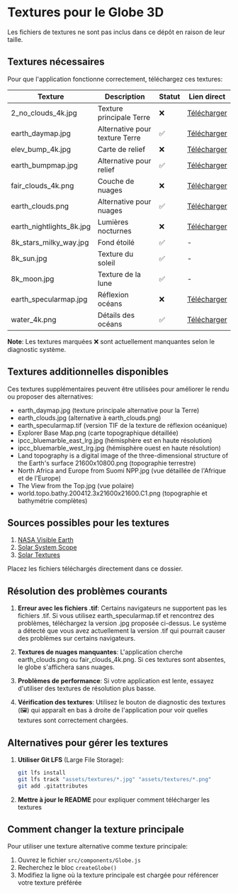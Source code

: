 # Textures pour le Globe 3D

Les fichiers de textures ne sont pas inclus dans ce dépôt en raison de leur taille.

## Textures nécessaires

Pour que l'application fonctionne correctement, téléchargez ces textures:

| Texture | Description | Statut | Lien direct |
|---------|-------------|--------|-------------|
| 2_no_clouds_4k.jpg | Texture principale Terre | ❌ | [Télécharger](https://raw.githubusercontent.com/turban/webgl-earth/master/images/2_no_clouds_4k.jpg) |
| earth_daymap.jpg | Alternative pour texture Terre | ✅ | [Télécharger](https://eoimages.gsfc.nasa.gov/images/imagerecords/73000/73909/world.topo.bathy.200412.3x5400x2700.jpg) |
| elev_bump_4k.jpg | Carte de relief | ❌ | [Télécharger](https://raw.githubusercontent.com/turban/webgl-earth/master/images/elev_bump_4k.jpg) |
| earth_bumpmap.jpg | Alternative pour relief | ✅ | [Télécharger](https://raw.githubusercontent.com/chrisrzhou/react-globe/main/textures/bump.jpg) |
| fair_clouds_4k.png | Couche de nuages | ❌ | [Télécharger](https://raw.githubusercontent.com/turban/webgl-earth/master/images/fair_clouds_4k.png) |
| earth_clouds.png | Alternative pour nuages | ✅ | [Télécharger](https://raw.githubusercontent.com/chrisrzhou/react-globe/main/textures/clouds.png) |
| earth_nightlights_8k.jpg | Lumières nocturnes | ❌ | [Télécharger](https://raw.githubusercontent.com/chrisrzhou/react-globe/main/textures/night.jpg) |
| 8k_stars_milky_way.jpg | Fond étoilé | ✅ | - |
| 8k_sun.jpg | Texture du soleil | ✅ | - |
| 8k_moon.jpg | Texture de la lune | ✅ | - |
| earth_specularmap.jpg | Réflexion océans | ❌ | [Télécharger](https://eoimages.gsfc.nasa.gov/images/imagerecords/57000/57752/earth_ocean_3600x1800.jpg) |
| water_4k.png | Détails des océans | ✅ | [Télécharger](https://raw.githubusercontent.com/turban/webgl-earth/master/images/water_4k.png) |

**Note**: Les textures marquées ❌ sont actuellement manquantes selon le diagnostic système.

## Textures additionnelles disponibles

Ces textures supplémentaires peuvent être utilisées pour améliorer le rendu ou proposer des alternatives:

- earth_daymap.jpg (texture principale alternative pour la Terre)
- earth_clouds.jpg (alternative à earth_clouds.png)
- earth_specularmap.tif (version TIF de la texture de réflexion océanique)
- Explorer Base Map.png (carte topographique détaillée)
- ipcc_bluemarble_east_lrg.jpg (hémisphère est en haute résolution)
- ipcc_bluemarble_west_lrg.jpg (hémisphère ouest en haute résolution)
- Land topography is a digital image of the three-dimensional structure of the Earth's surface 21600x10800.png (topographie terrestre)
- North Africa and Europe from Suomi NPP.jpg (vue détaillée de l'Afrique et de l'Europe)
- The View from the Top.jpg (vue polaire)
- world.topo.bathy.200412.3x21600x21600.C1.png (topographie et bathymétrie complètes)

## Sources possibles pour les textures

1. [NASA Visible Earth](https://visibleearth.nasa.gov/collection/1484/blue-marble)
2. [Solar System Scope](https://www.solarsystemscope.com/textures/)
3. [Solar Textures](https://www.solartextures.com/free-textures.html)

Placez les fichiers téléchargés directement dans ce dossier.

## Résolution des problèmes courants

1. **Erreur avec les fichiers .tif**: Certains navigateurs ne supportent pas les fichiers .tif. Si vous utilisez earth_specularmap.tif et rencontrez des problèmes, téléchargez la version .jpg proposée ci-dessus. Le système a détecté que vous avez actuellement la version .tif qui pourrait causer des problèmes sur certains navigateurs.

2. **Textures de nuages manquantes**: L'application cherche earth_clouds.png ou fair_clouds_4k.png. Si ces textures sont absentes, le globe s'affichera sans nuages.

3. **Problèmes de performance**: Si votre application est lente, essayez d'utiliser des textures de résolution plus basse.

4. **Vérification des textures**: Utilisez le bouton de diagnostic des textures (🖼️) qui apparaît en bas à droite de l'application pour voir quelles textures sont correctement chargées.

## Alternatives pour gérer les textures

1. **Utiliser Git LFS** (Large File Storage):
   ```bash
   git lfs install
   git lfs track "assets/textures/*.jpg" "assets/textures/*.png"
   git add .gitattributes
   ```

2. **Mettre à jour le README** pour expliquer comment télécharger les textures

## Comment changer la texture principale

Pour utiliser une texture alternative comme texture principale:

1. Ouvrez le fichier `src/components/Globe.js`
2. Recherchez le bloc `createGlobe()` 
3. Modifiez la ligne où la texture principale est chargée pour référencer votre texture préférée
